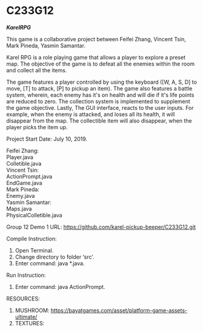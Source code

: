 # C233G12
***********************************************KarelRPG*********************************************** <br/>

This game is a collaborative project between Feifei Zhang, Vincent Tsin, Mark Pineda, Yasmin Samantar.<br/>


Karel RPG is a role playing game that allows a player to explore a preset map. The objective of the game is to defeat all the enemies within the room and collect all the items. <br/>

The game features a player controlled by using the keyboard ([W, A, S, D] to move, [T] to attack, [P] to pickup an item). The game also features a battle system, wherein, each enemy has it's on health and will die if it's life points are reduced to zero. The collection system is implemented to supplement the game objective. Lastly, The GUI interface, reacts to the user inputs. For example, when the enemy is attacked, and loses all its health, it will disappear from the map. The collectible item will also disappear, when the player picks the item up. <br/>

Project Start Date: July 10, 2019.<br/>

Feifei Zhang:<br/>
Player.java<br/>
Colletible.java<br/>
Vincent Tsin:<br/>
ActionPrompt.java<br/>
EndGame.java<br/>
Mark Pineda:<br/>
Enemy.java<br/>
Yasmin Samantar:<br/>
Maps.java<br/>
PhysicalColletible.java<br/>

Group 12 Demo 1 URL: https://github.com/karel-pickup-beeper/C233G12.git

Compile Instruction:
1. Open Terminal.
2. Change directory to folder ‘src’.
3. Enter command: java *.java.

Run Instruction:
1. Enter command: java ActionPrompt.


RESOURCES:
1. MUSHROOM: https://bayatgames.com/asset/platform-game-assets-ultimate/
2. TEXTURES:

